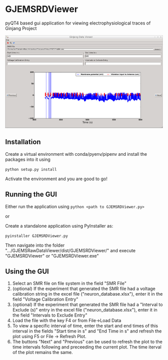 # GJEMSRDViewer
pyQT4 based gui application for viewing electrophysiological traces of Ginjang Project

![Screenshot of application](etc/exampleScreenshot.png "Example Screenshot")

## Installation
Create a virtual environment with conda/pyenv/pipenv and install the packages into it using

`python setup.py install`

Activate the environment and you are good to go!

## Running the GUI
Either run the application using `python <path to GJEMSRDViewer.py>`

or

Create a standalone application using PyInstaller as:

`pyinstaller GJEMSRDViewer.py`

Then navigate into the folder ".../GJEMSRawDataViewer/dist/GJEMSRDViewer/" and execute "GJEMSRDViewer" or "GJEMSRDViewer.exe"

## Using the GUI
1. Select an SMR file on file system in the field "SMR File"
2. (optional) If the experiment that generated the SMR file had a voltage calibration string in the excel file ("neuron_database.xlsx"), enter it in the field "Voltage Calibration Entry"
3. (optional) If the experiment that generated the SMR file had a "Interval to Exclude (s)" entry in the excel file ("neuron_database.xlsx"), enter it in the field "Intervals to Exclude Entry"
4. Load the file with the key F4 or from File->Load Data
5. To view a specific interval of time, enter the start and end times of this interval in the fields "Start time in s" and "End Time in s" and refresh the plot using F5 or File -> Refresh Plot.
6. The buttons "Next" and "Previous" can be used to refresh the plot to the time intervals following and preceeding the current plot. The time iterval of the plot remains the same.






